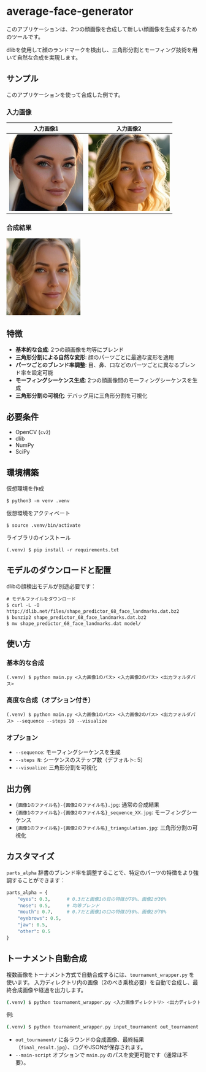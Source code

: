 # average-face-generator

このアプリケーションは、2つの顔画像を合成して新しい顔画像を生成するためのツールです。

dlibを使用して顔のランドマークを検出し、三角形分割とモーフィング技術を用いて自然な合成を実現します。

## サンプル

このアプリケーションを使って合成した例です。

### 入力画像

| 入力画像1 | 入力画像2 |
|:-----:|:-----:|
| <img height="200" src="img/input_1.jpg"> | <img height="200" src="img/input_2.jpg"> |


### 合成結果

<img height="200" src="img/average.jpg">

## 特徴

- **基本的な合成**: 2つの顔画像を均等にブレンド
- **三角形分割による自然な変形**: 顔のパーツごとに最適な変形を適用
- **パーツごとのブレンド率調整**: 目、鼻、口などのパーツごとに異なるブレンド率を設定可能
- **モーフィングシーケンス生成**: 2つの顔画像間のモーフィングシーケンスを生成
- **三角形分割の可視化**: デバッグ用に三角形分割を可視化
<!-- - **特徴強調モード**: 特定の顔パーツの特徴をより強調した合成 -->

## 必要条件

- OpenCV (`cv2`)
- dlib
- NumPy
- SciPy

## 環境構築

仮想環境を作成

```shell
$ python3 -m venv .venv
```

仮想環境をアクティベート

```shell
$ source .venv/bin/activate
```

ライブラリのインストール

```shell
(.venv) $ pip install -r requirements.txt
```

## モデルのダウンロードと配置

dlibの顔検出モデルが別途必要です：

```shell
# モデルファイルをダウンロード
$ curl -L -O http://dlib.net/files/shape_predictor_68_face_landmarks.dat.bz2
$ bunzip2 shape_predictor_68_face_landmarks.dat.bz2
$ mv shape_predictor_68_face_landmarks.dat model/
```

## 使い方

### 基本的な合成

```shell
(.venv) $ python main.py <入力画像1のパス> <入力画像2のパス> <出力フォルダパス>
```

### 高度な合成（オプション付き）

```shell
(.venv) $ python main.py <入力画像1のパス> <入力画像2のパス> <出力フォルダパス> --sequence --steps 10 --visualize
```

### オプション

- `--sequence`: モーフィングシーケンスを生成
- `--steps N`: シーケンスのステップ数（デフォルト: 5）
- `--visualize`: 三角形分割を可視化
<!-- - `--enhance-features`: 特徴強調モードで合成画像を生成 -->

## 出力例

- `{画像1のファイル名}-{画像2のファイル名}.jpg`: 通常の合成結果
- `{画像1のファイル名}-{画像2のファイル名}_sequence_XX.jpg`: モーフィングシーケンス
- `{画像1のファイル名}-{画像2のファイル名}_triangulation.jpg`: 三角形分割の可視化
<!-- - `{画像1のファイル名}-{画像2のファイル名}_enhanced_features.jpg`: 特徴強調版 -->

## カスタマイズ

`parts_alpha` 辞書のブレンド率を調整することで、特定のパーツの特徴をより強調することができます：

```python
parts_alpha = {
    "eyes": 0.3,      # 0.3だと画像1の目の特徴が70%、画像2が30%
    "nose": 0.5,      # 均等ブレンド
    "mouth": 0.7,     # 0.7だと画像1の口の特徴が30%、画像2が70%
    "eyebrows": 0.5,
    "jaw": 0.5,
    "other": 0.5
}
```

## トーナメント自動合成

複数画像をトーナメント方式で自動合成するには、`tournament_wrapper.py` を使います。
入力ディレクトリ内の画像（2のべき乗枚必要）を自動で合成し、最終合成画像や経過を出力します。

```sh
(.venv) $ python tournament_wrapper.py <入力画像ディレクトリ> <出力ディレクトリ>
```

例:

```sh
(.venv) $ python tournament_wrapper.py input_tournament out_tournament
```

- `out_tournament/` に各ラウンドの合成画像、最終結果（`final_result.jpg`）、ログやJSONが保存されます。
- `--main-script` オプションで `main.py` のパスを変更可能です（通常は不要）。
